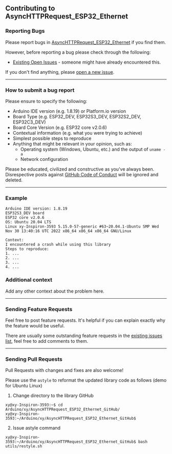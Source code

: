 ## Contributing to AsyncHTTPRequest_ESP32_Ethernet

### Reporting Bugs

Please report bugs in [AsyncHTTPRequest_ESP32_Ethernet](https://github.com/khoih-prog/AsyncHTTPRequest_ESP32_Ethernet/issues/new) if you find them.

However, before reporting a bug please check through the following:

* [Existing Open Issues](https://github.com/khoih-prog/AsyncHTTPRequest_ESP32_Ethernet/issues) - someone might have already encountered this.

If you don't find anything, please [open a new issue](https://github.com/khoih-prog/AsyncHTTPRequest_ESP32_Ethernet/issues/new).

---

### How to submit a bug report

Please ensure to specify the following:

* Arduino IDE version (e.g. 1.8.19) or Platform.io version
* Board Type (e.g. ESP32_DEV, ESP32S3_DEV, ESP32S2_DEV, ESP32C3_DEV)
* Board Core Version (e.g. ESP32 core v2.0.6)
* Contextual information (e.g. what you were trying to achieve)
* Simplest possible steps to reproduce
* Anything that might be relevant in your opinion, such as:
  * Operating system (Windows, Ubuntu, etc.) and the output of `uname -a`
  * Network configuration


Please be educated, civilized and constructive as you've always been. Disrespective posts against [GitHub Code of Conduct](https://docs.github.com/en/site-policy/github-terms/github-event-code-of-conduct) will be ignored and deleted.

---

### Example

```
Arduino IDE version: 1.8.19
ESP32S3_DEV board
ESP32 core v2.0.6
OS: Ubuntu 20.04 LTS
Linux xy-Inspiron-3593 5.15.0-57-generic #63~20.04.1-Ubuntu SMP Wed Nov 30 13:40:16 UTC 2022 x86_64 x86_64 x86_64 GNU/Linux

Context:
I encountered a crash while using this library
Steps to reproduce:
1. ...
2. ...
3. ...
4. ...
```

### Additional context

Add any other context about the problem here.

---

### Sending Feature Requests

Feel free to post feature requests. It's helpful if you can explain exactly why the feature would be useful.

There are usually some outstanding feature requests in the [existing issues list](https://github.com/khoih-prog/AsyncHTTPRequest_ESP32_Ethernet/issues?q=is%3Aopen+is%3Aissue+label%3Aenhancement), feel free to add comments to them.

---

### Sending Pull Requests

Pull Requests with changes and fixes are also welcome!

Please use the `astyle` to reformat the updated library code as follows (demo for Ubuntu Linux)

1. Change directory to the library GitHub

```
xy@xy-Inspiron-3593:~$ cd Arduino/xy/AsyncHTTPRequest_ESP32_Ethernet_GitHub/
xy@xy-Inspiron-3593:~/Arduino/xy/AsyncHTTPRequest_ESP32_Ethernet_GitHub$
```

2. Issue astyle command

```
xy@xy-Inspiron-3593:~/Arduino/xy/AsyncHTTPRequest_ESP32_Ethernet_GitHub$ bash utils/restyle.sh
```



